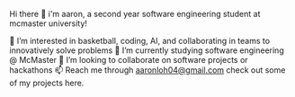 Hi there 👋
i'm aaron, a second year software engineering student at mcmaster university! 

👀 I’m interested in basketball, coding, AI, and collaborating in teams to innovatively solve problems
🌱 I’m currently studying software engineering @ McMaster
💞️ I’m looking to collaborate on software projects or hackathons
📫 Reach me through aaronloh04@gmail.com
check out some of my projects here.
